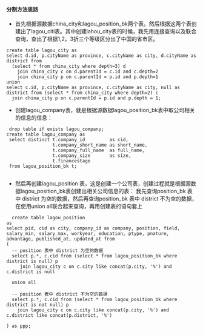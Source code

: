 #### 分割方法思路
- 首先根据源数据china_city和lagou_position_bk两个表。然后根据这两个表创建出了lagou_citi表。其中创建lahou_city表的时候，我先用连接查询以及联合查询，查出了根据1,2，3折三个等级区分出了中国的省市区。
```
create table lagou_city as
select d.id, p.cityName as province, c.cityName as city, d.cityName as district from
  (select * from china_city where depth=3) d
    join china_city c on d.parentId = c.id and c.depth=2
    join china_city p on c.parentId = p.id and p.depth=1
union
select c.id, p.cityName as province, c.cityName as city, null as district from (select * from china_city where depth=2) c
  join china_city p on c.parentId = p.id and p.depth = 1;
```
  
  
- 创建lagou_company表，就是根据源数据lagou_position_bk表中取公司相关的信息的信息：
  
 ```
  drop table if exists lagou_company;
create table lagou_company as
  select distinct t.company_id         as cid,
                  t.company_short_name as short_name,
                  t.company_full_name  as full_name,
                  t.company_size       as size,
                  t.financestage
  from lagou_position_bk t;
  
 ```
  
 -  然后再创建lagou_position 表，这是创建一个公司表，创建过程就是根据源数据lagou_position_bk表创建出相关公司信息的表：
  我先查询position_bk 表中 district 为空的数据，然后再查询position_bk 表中 district 不为空的数据，在使用union all联合起来查询，再用创建表的语句套上
  
```  
  create table lagou_position
as
select pid, cid as city, company_id as company, position, field, salary_min, salary_max, workyear, education, ptype, pnature, advantage, published_at, updated_at from
(
  -- position 表中 district 为空的数据
  select p.*, c.cid from (select * from lagou_position_bk where district is null) p
     join lagou_city c on c.city like concat(p.city, '%') and c.district is null

  union all

  -- position 表中 district 不为空的数据
  select p.*, c.cid from (select * from lagou_position_bk where district is not null) p
    join lagou_city c on c.city like concat(p.city, '%') and c.district like concat(p.district, '%')

) as ppp;
```
